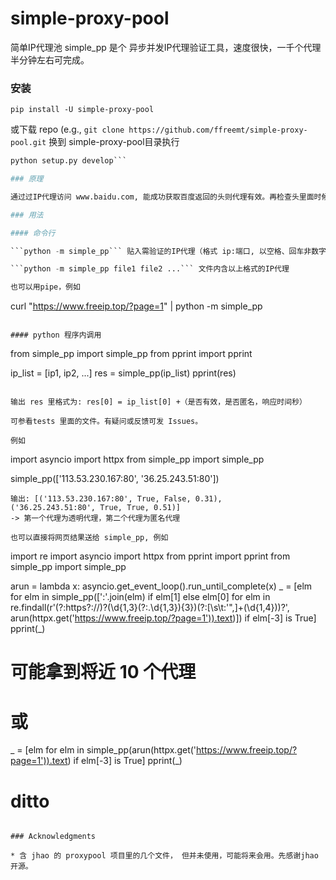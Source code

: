 # simple-proxy-pool

简单IP代理池 simple_pp 是个 异步并发IP代理验证工具，速度很快，一千个代理半分钟左右可完成。

### 安装

```pip install -U simple-proxy-pool```

或下载 repo (e.g., ```git clone https://github.com/ffreemt/simple-proxy-pool.git``` 换到 simple-proxy-pool目录执行
```python install -r requirements.txt
python setup.py develop```

### 原理

通过过IP代理访问 www.baidu.com, 能成功获取百度返回的头则代理有效。再检查头里面时候含'via', 不含'via'即为匿名代理。参考 aio_headers.py。

### 用法

#### 命令行

```python -m simple_pp``` 贴入需验证的IP代理（格式 ip:端口, 以空格、回车非数字字母或中文隔开）。或：

```python -m simple_pp file1 file2 ...``` 文件内含以上格式的IP代理

也可以用pipe，例如
```
curl "https://www.freeip.top/?page=1" | python -m simple_pp
```

#### python 程序内调用
```
from simple_pp import simple_pp
from pprint import pprint

ip_list = [ip1, ip2, ...]
res = simple_pp(ip_list)
pprint(res)
```

输出 res 里格式为: res[0] = ip_list[0] +（是否有效，是否匿名，响应时间秒）

可参看tests 里面的文件。有疑问或反馈可发 Issues。

例如
```
import asyncio
import httpx
from simple_pp import simple_pp

simple_pp(['113.53.230.167:80', '36.25.243.51:80'])
```
输出: [('113.53.230.167:80', True, False, 0.31),
('36.25.243.51:80', True, True, 0.51)]
-> 第一个代理为透明代理，第二个代理为匿名代理

也可以直接将网页结果送给 simple_pp, 例如
```
import re
import asyncio
import httpx
from pprint import pprint
from simple_pp import simple_pp

arun = lambda x: asyncio.get_event_loop().run_until_complete(x)
_ = [elm for elm in simple_pp([':'.join(elm) if elm[1] else elm[0] for elm in re.findall(r'(?:https?://)?(\d{1,3}(?:\.\d{1,3}){3})(?:[\s\t:\'",]+(\d{1,4}))?', arun(httpx.get('https://www.freeip.top/?page=1')).text)]) if elm[-3] is True]
pprint(_)
# 可能拿到将近 10 个代理
# 或
_ = [elm for elm in simple_pp(arun(httpx.get('https://www.freeip.top/?page=1')).text) if elm[-3] is True]
pprint(_)
# ditto

```

### Acknowledgments

* 含 jhao 的 proxypool 项目里的几个文件， 但并未使用，可能将来会用。先感谢jhao开源。
